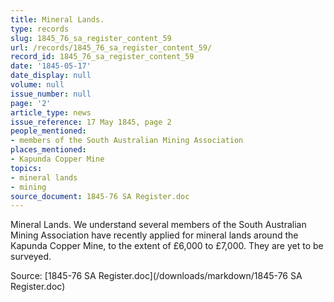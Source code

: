 ```yaml
---
title: Mineral Lands.
type: records
slug: 1845_76_sa_register_content_59
url: /records/1845_76_sa_register_content_59/
record_id: 1845_76_sa_register_content_59
date: '1845-05-17'
date_display: null
volume: null
issue_number: null
page: '2'
article_type: news
issue_reference: 17 May 1845, page 2
people_mentioned:
- members of the South Australian Mining Association
places_mentioned:
- Kapunda Copper Mine
topics:
- mineral lands
- mining
source_document: 1845-76 SA Register.doc
---
```


Mineral Lands.  We understand several members of the South Australian Mining Association have recently applied for mineral lands around the Kapunda Copper Mine, to the extent of £6,000 to £7,000.  They are yet to be surveyed.


Source: [1845-76 SA Register.doc](/downloads/markdown/1845-76 SA Register.doc)
